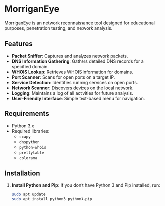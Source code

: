 # MorriganEye

MorriganEye is an network reconnaissance tool designed for educational purposes, penetration testing, and network analysis.

## Features

- **Packet Sniffer**: Captures and analyzes network packets.
- **DNS Information Gathering**: Gathers detailed DNS records for a specified domain.
- **WHOIS Lookup**: Retrieves WHOIS information for domains.
- **Port Scanner**: Scans for open ports on a target IP.
- **Service Detection**: Identifies running services on open ports.
- **Network Scanner**: Discovers devices on the local network.
- **Logging**: Maintains a log of all activities for future analysis.
- **User-Friendly Interface**: Simple text-based menu for navigation.

## Requirements

- Python 3.x
- Required libraries:
  - `scapy`
  - `dnspython`
  - `python-whois`
  - `prettytable`
  - `colorama`

## Installation

1. **Install Python and Pip**:
   If you don't have Python 3 and Pip installed, run:
   ```bash
   sudo apt update
   sudo apt install python3 python3-pip
